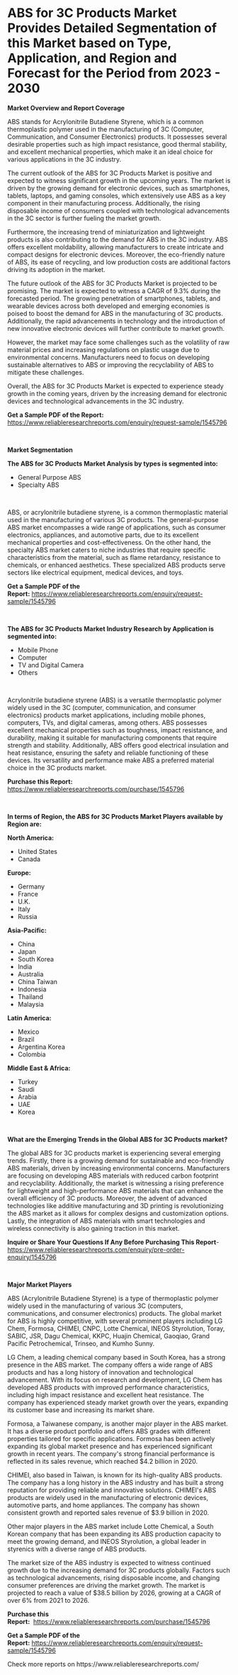 <p><h1>ABS for 3C Products Market Provides Detailed Segmentation of this Market based on Type, Application, and Region and Forecast for the Period from 2023 - 2030</h1></p><p><strong>Market Overview and Report Coverage</strong></p>
<p><p>ABS stands for Acrylonitrile Butadiene Styrene, which is a common thermoplastic polymer used in the manufacturing of 3C (Computer, Communication, and Consumer Electronics) products. It possesses several desirable properties such as high impact resistance, good thermal stability, and excellent mechanical properties, which make it an ideal choice for various applications in the 3C industry.</p><p>The current outlook of the ABS for 3C Products Market is positive and expected to witness significant growth in the upcoming years. The market is driven by the growing demand for electronic devices, such as smartphones, tablets, laptops, and gaming consoles, which extensively use ABS as a key component in their manufacturing process. Additionally, the rising disposable income of consumers coupled with technological advancements in the 3C sector is further fueling the market growth.</p><p>Furthermore, the increasing trend of miniaturization and lightweight products is also contributing to the demand for ABS in the 3C industry. ABS offers excellent moldability, allowing manufacturers to create intricate and compact designs for electronic devices. Moreover, the eco-friendly nature of ABS, its ease of recycling, and low production costs are additional factors driving its adoption in the market.</p><p>The future outlook of the ABS for 3C Products Market is projected to be promising. The market is expected to witness a CAGR of 9.3% during the forecasted period. The growing penetration of smartphones, tablets, and wearable devices across both developed and emerging economies is poised to boost the demand for ABS in the manufacturing of 3C products. Additionally, the rapid advancements in technology and the introduction of new innovative electronic devices will further contribute to market growth.</p><p>However, the market may face some challenges such as the volatility of raw material prices and increasing regulations on plastic usage due to environmental concerns. Manufacturers need to focus on developing sustainable alternatives to ABS or improving the recyclability of ABS to mitigate these challenges.</p><p>Overall, the ABS for 3C Products Market is expected to experience steady growth in the coming years, driven by the increasing demand for electronic devices and technological advancements in the 3C industry.</p></p>
<p><strong>Get a Sample PDF of the Report:</strong> <a href="https://www.reliableresearchreports.com/enquiry/request-sample/1545796">https://www.reliableresearchreports.com/enquiry/request-sample/1545796</a></p>
<p>&nbsp;</p>
<p><strong>Market Segmentation</strong></p>
<p><strong>The ABS for 3C Products Market Analysis by types is segmented into:</strong></p>
<p><ul><li>General Purpose ABS</li><li>Specialty ABS</li></ul></p>
<p>&nbsp;</p>
<p><p>ABS, or acrylonitrile butadiene styrene, is a common thermoplastic material used in the manufacturing of various 3C products. The general-purpose ABS market encompasses a wide range of applications, such as consumer electronics, appliances, and automotive parts, due to its excellent mechanical properties and cost-effectiveness. On the other hand, the specialty ABS market caters to niche industries that require specific characteristics from the material, such as flame retardancy, resistance to chemicals, or enhanced aesthetics. These specialized ABS products serve sectors like electrical equipment, medical devices, and toys.</p></p>
<p><strong>Get a Sample PDF of the Report:</strong>&nbsp;<a href="https://www.reliableresearchreports.com/enquiry/request-sample/1545796">https://www.reliableresearchreports.com/enquiry/request-sample/1545796</a></p>
<p>&nbsp;</p>
<p><strong>The ABS for 3C Products Market Industry Research by Application is segmented into:</strong></p>
<p><ul><li>Mobile Phone</li><li>Computer</li><li>TV and Digital Camera</li><li>Others</li></ul></p>
<p>&nbsp;</p>
<p><p>Acrylonitrile butadiene styrene (ABS) is a versatile thermoplastic polymer widely used in the 3C (computer, communication, and consumer electronics) products market applications, including mobile phones, computers, TVs, and digital cameras, among others. ABS possesses excellent mechanical properties such as toughness, impact resistance, and durability, making it suitable for manufacturing components that require strength and stability. Additionally, ABS offers good electrical insulation and heat resistance, ensuring the safety and reliable functioning of these devices. Its versatility and performance make ABS a preferred material choice in the 3C products market.</p></p>
<p><strong>Purchase this Report:</strong>&nbsp; <a href="https://www.reliableresearchreports.com/purchase/1545796">https://www.reliableresearchreports.com/purchase/1545796</a></p>
<p>&nbsp;</p>
<p><strong>In terms of Region, the ABS for 3C Products Market Players available by Region are:</strong></p>
<p>
    <p> <strong> North America: </strong>
        <ul>
            <li>United States</li>
            <li>Canada</li>
        </ul>
        </p> 
    <p> <strong> Europe: </strong>
        <ul>
            <li>Germany</li>
            <li>France</li>
            <li>U.K.</li>
            <li>Italy</li>
            <li>Russia</li>
        </ul>
        </p> 
    <p> <strong> Asia-Pacific: </strong>
        <ul>
            <li>China</li>
            <li>Japan</li>
            <li>South Korea</li>
            <li>India</li>
            <li>Australia</li>
            <li>China Taiwan</li>
            <li>Indonesia</li>
            <li>Thailand</li>
            <li>Malaysia</li>
        </ul>
        </p> 
    <p> <strong> Latin America: </strong>
        <ul>
            <li>Mexico</li>
            <li>Brazil</li>
            <li>Argentina Korea</li>
            <li>Colombia</li>
        </ul>
        </p> 
    <p> <strong> Middle East & Africa: </strong>
        <ul>
            <li>Turkey</li>
            <li>Saudi</li>
            <li>Arabia</li>
            <li>UAE</li>
            <li>Korea</li>
        </ul>
    </p>
    </p>
<p>&nbsp;</p>
<p><strong>What are the Emerging Trends in the Global ABS for 3C Products market?</strong></p>
<p><p>The global ABS for 3C products market is experiencing several emerging trends. Firstly, there is a growing demand for sustainable and eco-friendly ABS materials, driven by increasing environmental concerns. Manufacturers are focusing on developing ABS materials with reduced carbon footprint and recyclability. Additionally, the market is witnessing a rising preference for lightweight and high-performance ABS materials that can enhance the overall efficiency of 3C products. Moreover, the advent of advanced technologies like additive manufacturing and 3D printing is revolutionizing the ABS market as it allows for complex designs and customization options. Lastly, the integration of ABS materials with smart technologies and wireless connectivity is also gaining traction in this market.</p></p>
<p><strong>Inquire or Share Your Questions If Any Before Purchasing This Report</strong>- <a href="https://www.reliableresearchreports.com/enquiry/pre-order-enquiry/1545796">https://www.reliableresearchreports.com/enquiry/pre-order-enquiry/1545796</a></p>
<p>&nbsp;</p>
<p><strong>Major Market Players</strong></p>
<p><p>ABS (Acrylonitrile Butadiene Styrene) is a type of thermoplastic polymer widely used in the manufacturing of various 3C (computers, communications, and consumer electronics) products. The global market for ABS is highly competitive, with several prominent players including LG Chem, Formosa, CHIMEI, CNPC, Lotte Chemical, INEOS Styrolution, Toray, SABIC, JSR, Dagu Chemical, KKPC, Huajin Chemical, Gaoqiao, Grand Pacific Petrochemical, Trinseo, and Kumho Sunny.</p><p>LG Chem, a leading chemical company based in South Korea, has a strong presence in the ABS market. The company offers a wide range of ABS products and has a long history of innovation and technological advancement. With its focus on research and development, LG Chem has developed ABS products with improved performance characteristics, including high impact resistance and excellent heat resistance. The company has experienced steady market growth over the years, expanding its customer base and increasing its market share.</p><p>Formosa, a Taiwanese company, is another major player in the ABS market. It has a diverse product portfolio and offers ABS grades with different properties tailored for specific applications. Formosa has been actively expanding its global market presence and has experienced significant growth in recent years. The company's strong financial performance is reflected in its sales revenue, which reached $4.2 billion in 2020.</p><p>CHIMEI, also based in Taiwan, is known for its high-quality ABS products. The company has a long history in the ABS industry and has built a strong reputation for providing reliable and innovative solutions. CHIMEI's ABS products are widely used in the manufacturing of electronic devices, automotive parts, and home appliances. The company has shown consistent growth and reported sales revenue of $3.9 billion in 2020.</p><p>Other major players in the ABS market include Lotte Chemical, a South Korean company that has been expanding its ABS production capacity to meet the growing demand, and INEOS Styrolution, a global leader in styrenics with a diverse range of ABS products.</p><p>The market size of the ABS industry is expected to witness continued growth due to the increasing demand for 3C products globally. Factors such as technological advancements, rising disposable income, and changing consumer preferences are driving the market growth. The market is projected to reach a value of $38.5 billion by 2026, growing at a CAGR of over 6% from 2021 to 2026.</p></p>
<p><strong>Purchase this Report:</strong>&nbsp;&nbsp;<a href="https://www.reliableresearchreports.com/purchase/1545796">https://www.reliableresearchreports.com/purchase/1545796</a></p>
<p></p>
<p><strong>Get a Sample PDF of the Report:</strong>&nbsp;<a href="https://www.reliableresearchreports.com/enquiry/request-sample/1545796">https://www.reliableresearchreports.com/enquiry/request-sample/1545796</a></p>
<p>Check more reports on https://www.reliableresearchreports.com/</p>